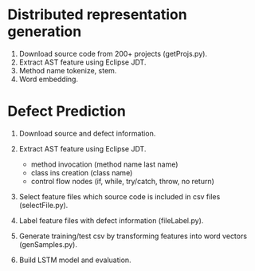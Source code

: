 # Distributed representation generation

1. Download source code from 200+ projects (getProjs.py).
2. Extract AST feature using Eclipse JDT.
3. Method name tokenize, stem.
4. Word embedding.

# Defect Prediction

1. Download source and defect information.
2. Extract AST feature using Eclipse JDT.
	- method invocation (method name last name)
	- class ins creation (class name)
	- control flow nodes (if, while, try/catch, throw, no return)

3. Select feature files which source code is included in csv files (selectFile.py).
4. Label feature files with defect information (fileLabel.py).
5. Generate training/test csv by transforming features into word vectors (genSamples.py).
6. Build LSTM model and evaluation.
